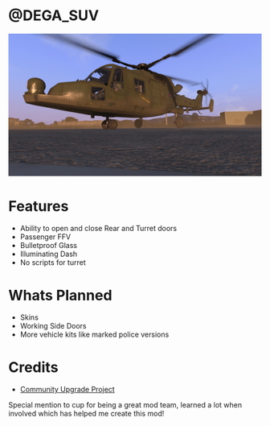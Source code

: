 @DEGA_SUV
==============

![SUV Front View](https://raw.githubusercontent.com/deltagamer/DEGA_Wildcats/master/Release_Notes/Thread_Images/2015-09-11_00001.jpg)

Features
=========
* Ability to open and close Rear and Turret doors
* Passenger FFV
* Bulletproof Glass
* Illuminating Dash
* No scripts for turret

Whats Planned
=========

* Skins
* Working Side Doors
* More vehicle kits like marked police versions


Credits
=============

* [Community Upgrade Project](https://www.cup-arma3.org/)


Special mention to cup for being a great mod team, learned a lot when involved which has helped me create this mod!
